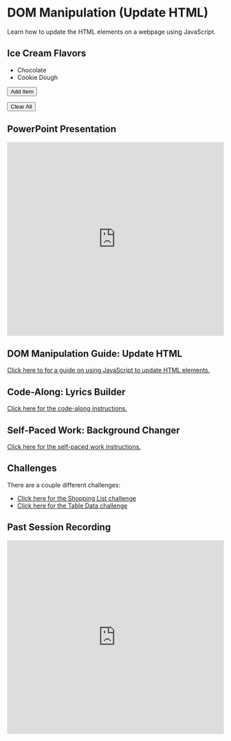 # DOM Manipulation (Update HTML)

Learn how to update the HTML elements on a webpage using JavaScript.

<h2>Ice Cream Flavors</h2>
<ul id="itemList">
        <li>Chocolate</li>
        <li>Cookie Dough</li>
    </ul>

<button onclick="addItem()">Add Item</button>

<button onclick="Cleary()">Clear All</button>

 <script>
        function addItem() {
            let newItem = document.createElement('li');
            newItem.textContent = prompt('What item would you like to add?');
            document.getElementById('itemList').appendChild(newItem);
        }
        function Cleary() {
           let itemlist = document.getElementById('itemList');
           itemlist.innerhtml = "";
           console.log("clearing:\n1." + itemlist.innerHTML);
        }

    </script>

## PowerPoint Presentation

<iframe src='https://view.officeapps.live.com/op/embed.aspx?src=https://hylandtechclub.com/web-102/DomManipulationContinued/DomManipulationContinued.pptx' width='100%' height='450px' frameborder='0'></iframe>

## DOM Manipulation Guide: Update HTML

[Click here to for a guide on using JavaScript to update HTML elements.](DomManipulationUpdateHtml.md)

## Code-Along: Lyrics Builder

[Click here for the code-along instructions.](LyricsCodeAlong.md)

## Self-Paced Work: Background Changer

[Click here for the self-paced work instructions.](SelfPacedWork.md)

## Challenges

There are a couple different challenges:

- [Click here for the Shopping List challenge](Challenges/ShoppingListChallenge.md)
- [Click here for the Table Data challenge](Challenges/TableDataChallenge.md)

## Past Session Recording

<iframe width="100%" height="450px" src="https://www.youtube.com/embed/NJYJDe5dbrk" title="YouTube video player" frameborder="0" allow="accelerometer; autoplay; clipboard-write; encrypted-media; gyroscope; picture-in-picture" allowfullscreen></iframe>
